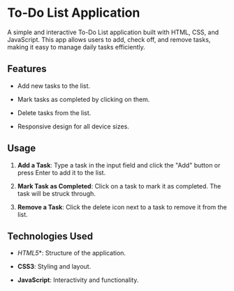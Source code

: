 # To-Do List Application

A simple and interactive To-Do List application built with HTML, CSS, and JavaScript. This app allows users to add, check off, and remove tasks, making it easy to manage daily tasks efficiently.

## Features

- Add new tasks to the list.

- Mark tasks as completed by clicking on them.

- Delete tasks from the list.

- Responsive design for all device sizes.

## Usage

1. **Add a Task**: Type a task in the input field and click the "Add" button or press Enter to add it to the list.

2. **Mark Task as Completed**: Click on a task to mark it as completed. The task will be struck through.

3. **Remove a Task**: Click the delete icon next to a task to remove it from the list.

## Technologies Used

- *HTML5**: Structure of the application.

- **CSS3**: Styling and layout.

- **JavaScript**: Interactivity and functionality.
